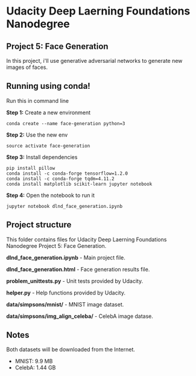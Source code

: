 # Udacity Deep Laerning Foundations Nanodegree

## Project 5: Face Generation

In this project, i'll use generative adversarial networks to generate new images of faces.

## Running using conda!

Run this in command line

**Step 1:** Create a new environment

```terminal
conda create --name face-generation python=3
```

**Step 2:** Use the new env

```terminal
source activate face-generation
```

**Step 3:** Install dependencies

```terminal
pip install pillow
conda install -c conda-forge tensorflow=1.2.0
conda install -c conda-forge tqdm=4.11.2
conda install matplotlib scikit-learn jupyter notebook
```

**Step 4:** Open the notebook to run it

```terminal
jupyter notebook dlnd_face_generation.ipynb
```

## Project structure

This folder contains files for Udacity Deep Laerning Foundations Nanodegree Project 5: Face Generation.

**dlnd_face_generation.ipynb** - Main project file.

**dlnd_face_generation.html** - Face generation results file.

**problem_unittests.py** - Unit tests provided by Udacity.

**helper.py** - Help functions provided by Udacity.

**data/simpsons/mnist/** - MNIST image dataset.

**data/simpsons/img_align_celeba/** - CelebA image datase.

## Notes

Both datasets will be downloaded from the Internet.
* MNIST: 9.9 MB
* CelebA: 1.44 GB
